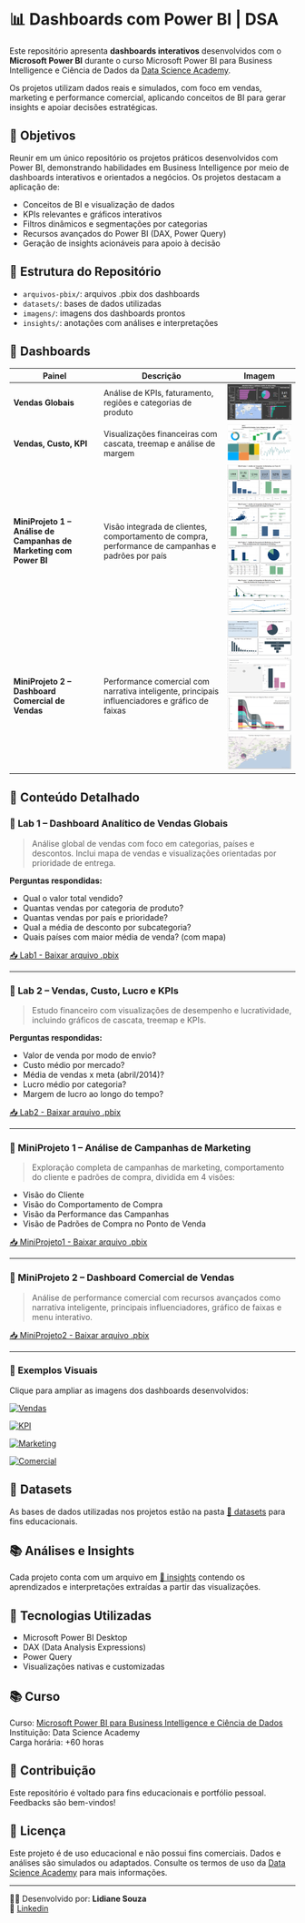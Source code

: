 # 📊 Dashboards com Power BI | DSA

Este repositório apresenta **dashboards interativos** desenvolvidos com o **Microsoft Power BI** durante o curso Microsoft Power BI para Business Intelligence e Ciência de Dados da [Data Science Academy](https://www.datascienceacademy.com.br/).

Os projetos utilizam dados reais e simulados, com foco em vendas, marketing e performance comercial, aplicando conceitos de BI para gerar insights e apoiar decisões estratégicas.

## 🎯 Objetivos

Reunir em um único repositório os projetos práticos desenvolvidos com Power BI, demonstrando habilidades em Business Intelligence por meio de dashboards interativos e orientados a negócios. Os projetos destacam a aplicação de:
- Conceitos de BI e visualização de dados
- KPIs relevantes e gráficos interativos
- Filtros dinâmicos e segmentações por categorias
- Recursos avançados do Power BI (DAX, Power Query)
- Geração de insights acionáveis para apoio à decisão

## 📁 Estrutura do Repositório

- `arquivos-pbix/`: arquivos .pbix dos dashboards
- `datasets/`: bases de dados utilizadas
- `imagens/`: imagens dos dashboards prontos
- `insights/`: anotações com análises e interpretações

## 📌 Dashboards

| Painel                          | Descrição                                                                 | Imagem                            |
|--------------------------------|---------------------------------------------------------------------------|-----------------------------------|
| **Vendas Globais**             | Análise de KPIs, faturamento, regiões e categorias de produto             | ![Vendas Globais](imagens/thumb_lab1_vendas.png)                |
| **Vendas, Custo, KPI**         | Visualizações financeiras com cascata, treemap e análise de margem        | ![Vendas, Custos e KPI](imagens/thumb_lab2_kpi.png)                |
| **MiniProjeto 1 – Análise de Campanhas de Marketing com Power BI** | Visão integrada de clientes, comportamento de compra, performance de campanhas e padrões por país | ![Visão Cliente](imagens/thumb_miniprojeto1_visaocliente.png)<br>![Comportamento de Compra](imagens/thumb_miniprojeto1_compra.png)<br>![Performance das Campanhas](imagens/thumb_miniprojeto1_campanhas.png)<br>![Padrões de Compra](imagens/thumb_miniprojeto1_padraocompra.png) |
| **MiniProjeto 2 – Dashboard Comercial de Vendas** | Performance comercial com narrativa inteligente, principais influenciadores e gráfico de faixas | ![Segmentos](imagens/thumb_miniprojeto2_segmentos.png)<br>![Influenciadores](imagens/thumb_miniprojeto2_influenciadores.png)<br>![Sankey](imagens/thumb_miniprojeto2_sankey.png)<br>![Regiões](imagens/thumb_miniprojeto2_vendedores.png) |

## 📘 Conteúdo Detalhado

### 🔹 Lab 1 – Dashboard Analítico de Vendas Globais

> Análise global de vendas com foco em categorias, países e descontos. Inclui mapa de vendas e visualizações orientadas por prioridade de entrega.

**Perguntas respondidas:**
- Qual o valor total vendido?
- Quantas vendas por categoria de produto?
- Quantas vendas por país e prioridade?
- Qual a média de desconto por subcategoria?
- Quais países com maior média de venda? (com mapa)

[📥 Lab1 - Baixar arquivo .pbix](./arquivos-pbix/Lab1-Dashboard-Vendas.pbix)

---

### 🔹 Lab 2 – Vendas, Custo, Lucro e KPIs

> Estudo financeiro com visualizações de desempenho e lucratividade, incluindo gráficos de cascata, treemap e KPIs.

**Perguntas respondidas:**
- Valor de venda por modo de envio?
- Custo médio por mercado?
- Média de vendas x meta (abril/2014)?
- Lucro médio por categoria?
- Margem de lucro ao longo do tempo?

[📥 Lab2 - Baixar arquivo .pbix](./arquivos-pbix/Lab2-Dashboard-KPI.pbix)

---

### 🔹 MiniProjeto 1 – Análise de Campanhas de Marketing

> Exploração completa de campanhas de marketing, comportamento do cliente e padrões de compra, dividida em 4 visões:

- Visão do Cliente  
- Visão do Comportamento de Compra  
- Visão da Performance das Campanhas  
- Visão de Padrões de Compra no Ponto de Venda  

[📥 MiniProjeto1 - Baixar arquivo .pbix](./arquivos-pbix/MiniProjeto1-Marketing.pbix)

---

### 🔹 MiniProjeto 2 – Dashboard Comercial de Vendas

> Análise de performance comercial com recursos avançados como narrativa inteligente, principais influenciadores, gráfico de faixas e menu interativo.

[📥 MiniProjeto2 - Baixar arquivo .pbix](./arquivos-pbix/MiniProjeto2-Comercial.pbix)

---

### 📸 Exemplos Visuais

Clique para ampliar as imagens dos dashboards desenvolvidos:

[![Vendas](imagens/thumb-vendas-globais.png)](imagens/Captura%20de%20tela%202025-05-30%20225435.png)

[![KPI](imagens/thumb-vendas-custo-kpi.png)](imagens/Captura%20de%20tela%202025-05-30%20225836.png)

[![Marketing](imagens/thumb-vendas-globais.png)](imagens/Captura%20de%20tela%202025-05-30%20225435.png)

[![Comercial](imagens/thumb-vendas-custo-kpi.png)](imagens/Captura%20de%20tela%202025-05-30%20225836.png)

## 📂 Datasets

As bases de dados utilizadas nos projetos estão na pasta [📁 datasets](./datasets/) para fins educacionais.

## 📚 Análises e Insights

Cada projeto conta com um arquivo em [📁 insights](./insights/) contendo os aprendizados e interpretações extraídas a partir das visualizações.

## 🧰 Tecnologias Utilizadas

- Microsoft Power BI Desktop
- DAX (Data Analysis Expressions)
- Power Query
- Visualizações nativas e customizadas

## 📚 Curso

Curso: [Microsoft Power BI para Business Intelligence e Ciência de Dados](https://www.datascienceacademy.com.br/course/microsoft-power-bi-para-business-intelligence-e-ciencia-de-dados)  
Instituição: Data Science Academy  
Carga horária: +60 horas

## 🤝 Contribuição

Este repositório é voltado para fins educacionais e portfólio pessoal. Feedbacks são bem-vindos!

## 📄 Licença

Este projeto é de uso educacional e não possui fins comerciais. Dados e análises são simulados ou adaptados. Consulte os termos de uso da [Data Science Academy](https://www.datascienceacademy.com.br/) para mais informações.

---

👩‍💻 Desenvolvido por: **Lidiane Souza**  
🔗 [Linkedin](https://www.linkedin.com/in/lidiane-souza88)
